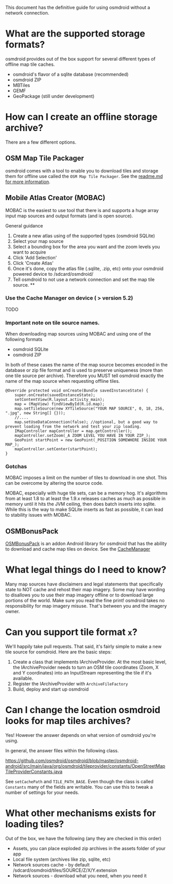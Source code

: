 This document has the definitive guide for using osmdroid without a network connection.

# What are the supported storage formats?

osmdroid provides out of the box support for several different types of offline map tile caches.

 * osmdroid's flavor of a sqlite database (recommended)
 * osmdroid ZIP
 * MBTiles
 * GEMF
 * GeoPackage (still under development)

# How can I create an offline storage archive?

There are a few different options.

## OSM Map Tile Packager

osmdroid comes with a tool to enable you to download tiles and storage them for offline use called the `OSM Map Tile Packager`. See the [readme.md for more information](https://github.com/osmdroid/osmdroid/blob/master/OSMMapTilePackager/readme.md).

## Mobile Atlas Creator (MOBAC)

MOBAC is the easiest to use tool that there is and supports a huge array input map sources and output formats (and is open source).

General guidance

 1. Create a new atlas using of the supported types (osmdroid SQLite)
 2. Select your map source
 3. Select a bounding box for the area you want and the zoom levels you want to acquire
 4. Click 'Add Selection'
 5. Click 'Create Atlas'
 6. Once it's done, copy the atlas file (.sqlite, .zip, etc) onto your osmdroid powered device to /sdcard/osmdroid/
 7. Tell osmdroid to not use a network connection and set the map tile source. **


### Use the Cache Manager on device ( > version 5.2)

TODO

### Important note on tile source names.

When downloading map sources using MOBAC and using one of the following formats
 * osmdroid SQLite
 * osmdroid ZIP

In both of these cases the name of the map source becomes encoded in the database or zip file format and is used to preserve uniqueness (more than one tile source per archive). Therefore you MUST tell osmdroid exactly the name of the map source when requesting offline tiles.


````
@Override protected void onCreate(Bundle savedInstanceState) {
    super.onCreate(savedInstanceState);
    setContentView(R.layout.activity_main);
    map = (MapView) findViewById(R.id.map);
    map.setTileSource(new XYTileSource("YOUR MAP SOURCE", 0, 18, 256, ".jpg", new String[] {}));
    //....
    map.setUseDataConnection(false); //optional, but a good way to prevent loading from the network and test your zip loading. 
    IMapController mapController = map.getController();
    mapController.setZoom(_A ZOOM LEVEL YOU HAVE IN YOUR ZIP_);
    GeoPoint startPoint = new GeoPoint(_POSITION SOMEWHERE INSIDE YOUR MAP_);
    mapController.setCenter(startPoint);
}
````

### Gotchas

MOBAC imposes a limit on the number of tiles to download in one shot. This can be overcome by altering the source code. 

MOBAC, especially with huge tile sets, can be a memory hog. It's algorithms from at least 1.8 to at least the 1.9.x releases caches as much as possible in memory until it hits the JVM ceiling, then does batch inserts into sqlite. While this is the way to make SQLite inserts as fast as possible, it can lead to stability issues with MOBAC.

## OSMBonusPack

[OSMBonusPack](https://github.com/MKergall/osmbonuspack) is an addon Android library for osmdroid that has the ability to download and cache map tiles on device. See the [CacheManager](https://github.com/MKergall/osmbonuspack/blob/master/OSMBonusPack/src/main/java/org/osmdroid/bonuspack/cachemanager/CacheManager.java)

# What legal things do I need to know?

Many map sources have disclaimers and legal statements that specifically state to NOT cache and rehost their map imagery. Some may have wording to disallows you to use their map imagery offline or to download large portions of the world.  Make sure you read the fine print! osmdroid takes no responsibility for map imagery misuse. That's between you and the imagery owner.

# Can you support tile format `x`?

We'll happily take pull requests. That said, it's fairly simple to make a new tile source for osmdroid. Here are the basic steps:
 1. Create a class that implements IArchiveProvider. At the most basic level, the IArchiveProvider needs to turn an OSM tile coordinates (Zoom, X and Y coordinates) into an InputStream representing the tile if it's available.
 2. Register the IArchiveProvider with `ArchiveFileFactory`
 3. Build, deploy and start up osmdroid


# Can I change the location osmdroid looks for map tiles archives?

Yes! However the answer depends on what version of osmdroid you're using.

In general, the answer files within the following class.

https://github.com/osmdroid/osmdroid/blob/master/osmdroid-android/src/main/java/org/osmdroid/tileprovider/constants/OpenStreetMapTileProviderConstants.java

See `setCachePath` and `TILE_PATH_BASE`. Even though the class is called `Constants` many of the fields are writable. You can use this to tweak a number of settings for your needs.

# What other mechanisms exists for loading tiles?

Out of the box, we have the following (any they are checked in this order)

 - Assets, you can place exploded zip archives in the assets folder of your app
 - Local file system (archives like zip, sqlite, etc)
 - Network sources cache - by default /sdcard/osmdroid/tiles/SOURCE/Z/X/Y.extension
 - Network sources - download what you need, when you need it